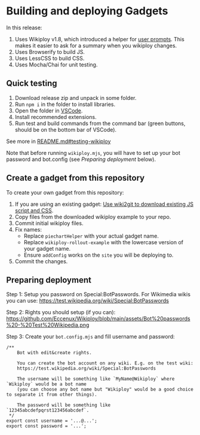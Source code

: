 # Building and deploying Gadgets

In this release:

1. Uses Wikiploy v1.8, which introduced a helper for [user prompts](https://github.com/Eccenux/Wikiploy#userprompt-v18). This makes it easier to ask for a summary when you wikiploy changes.
2. Uses Browserify to build JS.
3. Uses LessCSS to build CSS.
4. Uses Mocha/Chai for unit testing.

## Quick testing

1. Download release zip and unpack in some folder.
2. Run `npm i` in the folder to install libraries.
3. Open the folder in [VSCode](https://code.visualstudio.com/).
4. Install recommended extensions.
5. Run test and build commands from the command bar (green buttons, should be on the bottom bar of VSCode).

See more in [README.md#testing-wikiploy](https://github.com/Eccenux/wikiploy-rollout-example/blob/main/README.md#testing-wikiploy)

Note that before running `wikiploy.mjs`, you will have to set up your bot password and bot.config (see *Preparing deployment* below).

## Create a gadget from this repository

To create your own gadget from this repository:

1. If you are using an existing gadget: [Use wiki2git to download existing JS script and CSS](https://github.com/Eccenux/Wikiploy/blob/main/README.building%20your%20project.md#appendix-wiki2git).
2. Copy files from the downloaded wikiploy example to your repo.
3. Commit initial wikiploy files.
4. Fix names:
   - Replace `piechartHelper` with your actual gadget name.
   - Replace `wikiploy-rollout-example` with the lowercase version of your gadget name.
   - Ensure `addConfig` works on the `site` you will be deploying to.
5. Commit the changes.

## Preparing deployment

Step 1: Setup you password on Special:BotPasswords. For Wikimedia wikis you can use:
https://test.wikipedia.org/wiki/Special:BotPasswords

Step 2: Rights you should setup (if you can):
https://github.com/Eccenux/Wikiploy/blob/main/assets/Bot%20passwords%20-%20Test%20Wikipedia.png

Step 3: Create your `bot.config.mjs` and fill username and password:
```
/**
	Bot with edit&create rights.
	
	You can create the bot account on any wiki. E.g. on the test wiki:
	https://test.wikipedia.org/wiki/Special:BotPasswords

	The username will be something like `MyName@Wikiploy` where `Wikiploy` would be a bot name
	(you can choose any bot name but "Wikiploy" would be a good choice to separate it from other things).
	
	The password will be something like `12345abcdefpqrst123456abcdef`.
 */
export const username = '...@...';
export const password = '...';
```
